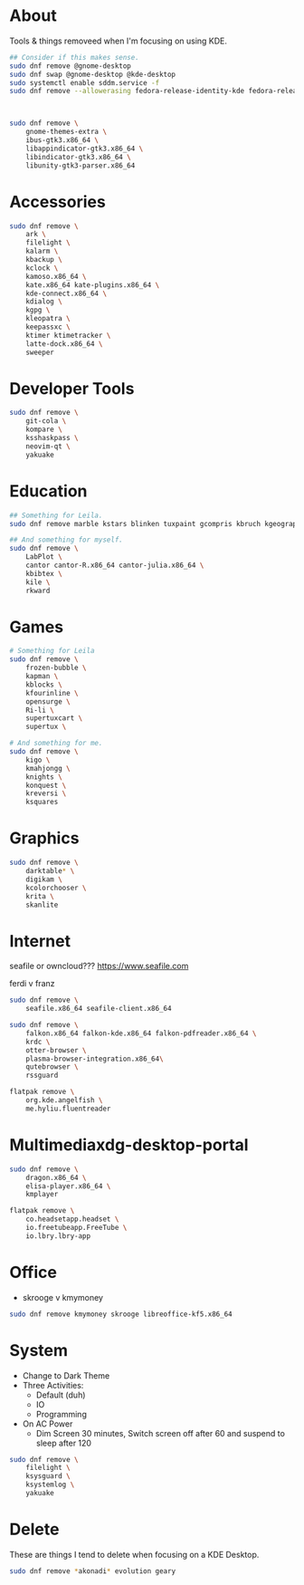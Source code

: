 # About

Tools & things removeed when I'm focusing on using KDE.

```bash
## Consider if this makes sense.
sudo dnf remove @gnome-desktop
sudo dnf swap @gnome-desktop @kde-desktop
sudo systemctl enable sddm.service -f
sudo dnf remove --allowerasing fedora-release-identity-kde fedora-release-kde.noarch



sudo dnf remove \
    gnome-themes-extra \
    ibus-gtk3.x86_64 \
    libappindicator-gtk3.x86_64 \
    libindicator-gtk3.x86_64 \
    libunity-gtk3-parser.x86_64 
```

# Accessories

```bash
sudo dnf remove \
    ark \
    filelight \
    kalarm \
    kbackup \
    kclock \
    kamoso.x86_64 \
    kate.x86_64 kate-plugins.x86_64 \
    kde-connect.x86_64 \
    kdialog \
    kgpg \
    kleopatra \
    keepassxc \
    ktimer ktimetracker \
    latte-dock.x86_64 \
    sweeper
```


# Developer Tools

```bash
sudo dnf remove \
    git-cola \
    kompare \
    ksshaskpass \
    neovim-qt \
    yakuake
```



# Education

```bash
## Something for Leila.
sudo dnf remove marble kstars blinken tuxpaint gcompris kbruch kgeography 

## And something for myself.
sudo dnf remove \
    LabPlot \
    cantor cantor-R.x86_64 cantor-julia.x86_64 \
    kbibtex \
    kile \
    rkward
```



# Games

```bash
# Something for Leila
sudo dnf remove \
    frozen-bubble \
    kapman \
    kblocks \
    kfourinline \
    opensurge \
    Ri-li \
    supertuxcart \
    supertux \

# And something for me.
sudo dnf remove \
    kigo \
    kmahjongg \
    knights \
    konquest \
    kreversi \
    ksquares   
```

# Graphics

```bash
sudo dnf remove \
    darktable* \
    digikam \
    kcolorchooser \
    krita \
    skanlite
```

# Internet

seafile or owncloud???
https://www.seafile.com

ferdi v franz


```bash
sudo dnf remove \
    seafile.x86_64 seafile-client.x86_64

sudo dnf remove \
    falkon.x86_64 falkon-kde.x86_64 falkon-pdfreader.x86_64 \
    krdc \
    otter-browser \
    plasma-browser-integration.x86_64\
    qutebrowser \
    rssguard

flatpak remove \
    org.kde.angelfish \
    me.hyliu.fluentreader
```


# Multimediaxdg-desktop-portal

```bash
sudo dnf remove \
    dragon.x86_64 \
    elisa-player.x86_64 \
    kmplayer

flatpak remove \
    co.headsetapp.headset \
    io.freetubeapp.FreeTube \
    io.lbry.lbry-app
```



# Office

- skrooge v  kmymoney


```bash
sudo dnf remove kmymoney skrooge libreoffice-kf5.x86_64
```

# System

- Change to Dark Theme
- Three Activities:
  - Default (duh)
  - IO
  - Programming
- On AC Power
  - Dim Screen 30 minutes, Switch screen off after 60 and suspend to sleep after 120

```bash
sudo dnf remove \
    filelight \
    ksysguard \
    ksystemlog \
    yakuake
```



# Delete

These are things I tend to delete when focusing on a KDE Desktop.

```bash
sudo dnf remove *akonadi* evolution geary
``` 